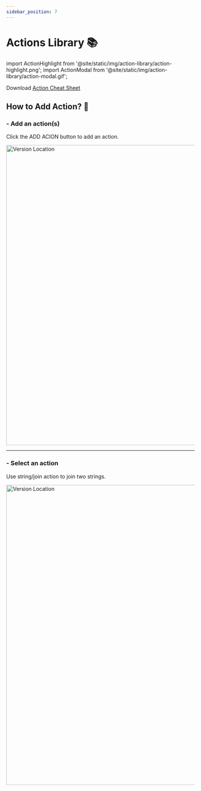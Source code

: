 ```yaml
---
sidebar_position: 7
---
```


# Actions Library 📚

import ActionHighlight from '@site/static/img/action-library/action-highlight.png';
import ActionModal from '@site/static/img/action-library/action-modal.gif';

Download [Action Cheat Sheet](@site/static/file/api_autoflow_action_cheatsheet.pdf)

## How to Add Action? 🤔

### - Add an action(s)

Click the <span class="action-field">ADD ACION</span> button to add an action.


<img src={ActionHighlight} alt="Version Location" class="myResponsiveImg" width="800px"/>

<hr/>

### - Select an action

Use <span class="action-field">string/join</span> action to join two strings.

<img src={ActionModal} alt="Version Location" class="myResponsiveImg" width="800px"/>